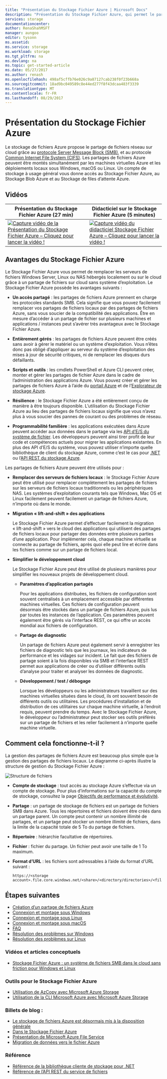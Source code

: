 ```yaml
---
title: "Présentation du Stockage Fichier Azure | Microsoft Docs"
description: "Présentation du Stockage Fichier Azure, qui permet le partage de fichiers réseau dans Microsoft Cloud"
services: storage
documentationcenter: 
author: RenaShahMSFT
manager: aungoo
editor: tysonn
ms.assetid: 
ms.service: storage
ms.workload: storage
ms.tgt_pltfrm: na
ms.devlang: na
ms.topic: get-started-article
ms.date: 05/27/2017
ms.author: renash
ms.openlocfilehash: 498af5cffb76e026c9a87127cab238f0f23b668a
ms.sourcegitcommit: 18ad9bc049589c8e44ed277f8f43dcaa483f3339
ms.translationtype: MT
ms.contentlocale: fr-FR
ms.lasthandoff: 08/29/2017
---
```

# <a name="introduction-to-azure-file-storage"></a>Présentation du Stockage Fichier Azure

Le stockage de fichiers Azure propose le partage de fichiers réseau sur cloud grâce au [protocole Server Message Block (SMB)](https://msdn.microsoft.com/library/windows/desktop/aa365233.aspx), et au protocole [Common Internet File System (CIFS)](https://technet.microsoft.com/library/cc939973.aspx). Les partages de fichiers Azure peuvent être montés simultanément par les machines virtuelles Azure et les déploiements locaux sous Windows, macOS ou Linux. Un compte de stockage à usage général vous donne accès au Stockage Fichier Azure, au Stockage Blob Azure et au Stockage de files d’attente Azure.

## <a name="videos"></a>Vidéos
| Présentation du Stockage Fichier Azure (27 min) | Didacticiel sur le Stockage Fichier Azure (5 minutes)  |
|-|-|
| [![Capture vidéo de la Présentation du Stockage Fichier Azure – Cliquez pour lancer la vidéo !](./media/storage-files-introduction/azure-files-introduction-video-snapshot1.png)](https://www.youtube.com/watch?v=zlrpomv5RLs) | [![Capture vidéo du didacticiel Stockage Fichier Azure – Cliquez pour lancer la vidéo !](./media/storage-files-introduction/azure-files-introduction-video-snapshot2.png)](https://channel9.msdn.com/Blogs/Azure/Azure-File-storage-with-Windows/) |

## <a name="why-azure-file-storage-is-useful"></a>Avantages du Stockage Fichier Azure

Le Stockage Fichier Azure vous permet de remplacer les serveurs de fichiers Windows Server, Linux ou NAS hébergés localement ou sur le cloud grâce à un partage de fichiers sur cloud sans système d’exploitation. Le Stockage Fichier Azure possède les avantages suivants :

* **Un accès partagé** : les partages de fichiers Azure prennent en charge les protocoles standards SMB. Cela signifie que vous pouvez facilement remplacer vos partages de fichiers locaux par des partages de fichiers Azure, sans vous soucier de la compatibilité des applications. Être en mesure d’accéder à un partage de fichier sur plusieurs machines et applications / instances peut s’avérer très avantageux avec le Stockage Fichier Azure.

* **Entièrement gérés** : les partages de fichiers Azure peuvent être créés sans avoir à gérer le matériel ou un système d’exploitation. Vous n’êtes donc pas obligé d’appliquer au serveur du système d’exploitation des mises à jour de sécurité critiques, ni de remplacer les disques durs défaillants.

* **Scripts et outils** : les cmdlets PowerShell et Azure CLI peuvent créer, monter et gérer les partages de fichier Azure dans le cadre de l’administration des applications Azure. Vous pouvez créer et gérer les partages de fichiers Azure à l’aide du [portail Azure](https://portal.azure.com) et de l’[Explorateur de stockage Azure](https://storageexplorer.com). 

* **Résilience** : le Stockage Fichier Azure a été entièrement conçu de manière à être toujours disponible. L’utilisation du Stockage Fichier Azure au lieu des partages de fichiers locaux signifie que vous n’avez plus à vous soucier des pannes de courant ou des problèmes de réseau. 

* **Programmabilité familière** : les applications exécutées dans Azure peuvent accéder aux données dans le partage via les [API d’E/S du système de fichier](https://msdn.microsoft.com/library/system.io.file.aspx). Les développeurs peuvent ainsi tirer profit de leur code et compétences actuels pour migrer les applications existantes. En plus des API d’E/S du système, vous pouvez utiliser n’importe quelle bibliothèque de client du stockage Azure, comme c’est le cas pour [.NET](/dotnet/api/overview/azure/storage?view=azure-dotnet) ou l’[API REST du stockage Azure](/rest/api/storageservices/file-service-rest-api).

Les partages de fichiers Azure peuvent être utilisés pour :

* **Remplacer des serveurs de fichiers locaux** : le Stockage Fichier Azure peut être utilisé pour remplacer complètement les partages de fichiers sur les serveurs de fichiers locaux traditionnels ou les périphériques NAS. Les systèmes d’exploitation courants tels que Windows, Mac OS et Linux facilement peuvent facilement un partage de fichiers Azure, n’importe où dans le monde.

* **Migration « lift-and-shift » des applications**

    Le Stockage Fichier Azure permet d’effectuer facilement la migration « lift-and-shift » vers le cloud des applications qui utilisent des partages de fichiers locaux pour partager des données entre plusieurs parties d’une application. Pour implémenter cela, chaque machine virtuelle se connecte au partage de fichiers, après quoi elle peut lire et écrire dans les fichiers comme sur un partage de fichiers local.

* **Simplifier le développement cloud**
    
    Le Stockage Fichier Azure peut être utilisé de plusieurs manières pour simplifier les nouveaux projets de développement cloud.
    
    * **Paramètres d’application partagés**
    
        Pour les applications distribuées, les fichiers de configuration sont souvent centralisés à un emplacement accessible par différentes machines virtuelles. Ces fichiers de configuration peuvent désormais être stockés dans un partage de fichiers Azure, puis lus par toutes les instances de l’application. Ces paramètres peuvent également être gérés via l’interface REST, ce qui offre un accès mondial aux fichiers de configuration.

    * **Partage de diagnostic**
    
        Un partage de fichiers Azure peut également servir à enregistrer les fichiers de diagnostic tels que les journaux, les indicateurs de performance et les vidages sur incident. Le fait que des fichiers de partage soient à la fois disponibles via SMB et l’interface REST permet aux applications de créer ou d’utiliser différents outils d’analyse pour traiter et analyser les données de diagnostic.

    * **Développement / test / débogage**

        Lorsque les développeurs ou les administrateurs travaillent sur des machines virtuelles situées dans le cloud, ils ont souvent besoin de différents outils ou utilitaires. Les procédures d’installation et de distribution de ces utilitaires sur chaque machine virtuelle, à l’endroit requis, peuvent prendre du temps. Avec le Stockage Fichier Azure, le développeur ou l’administrateur peut stocker ses outils préférés sur un partage de fichiers et les relier facilement à n’importe quelle machine virtuelle.
        
## <a name="how-does-it-work"></a>Comment cela fonctionne-t-il ?

La gestion des partages de fichiers Azure est beaucoup plus simple que la gestion des partages de fichiers locaux. Le diagramme ci-après illustre la structure de gestion du Stockage Fichier Azure :

![Structure de fichiers](./media/storage-files-introduction/files-concepts.png)

* **Compte de stockage** : tout accès au stockage Azure s’effectue via un compte de stockage. Pour plus d’informations sur la capacité du compte de stockage, consultez la page [Objectifs de performance et évolutivité](../common/storage-scalability-targets.md?toc=%2fazure%2fstorage%2ffiles%2ftoc.json).

* **Partage** : un partage de stockage de fichiers est un partage de fichiers SMB dans Azure. Tous les répertoires et fichiers doivent être créés dans un partage parent. Un compte peut contenir un nombre illimité de partages, et un partage peut stocker un nombre illimité de fichiers, dans la limite de la capacité totale de 5 To du partage de fichiers.

* **Répertoire** : hiérarchie facultative de répertoires.

* **Fichier** : fichier du partage. Un fichier peut avoir une taille de 1 To maximum.

* **Format d’URL** : les fichiers sont adressables à l’aide du format d’URL suivant :  

    ```
    https://<storage account>.file.core.windows.net/<share>/<directory/directories>/<file>
    ```

## <a name="next-steps"></a>Étapes suivantes

* [Création d’un partage de fichiers Azure](storage-how-to-create-file-share.md)
* [Connexion et montage sous Windows](storage-how-to-use-files-windows.md)
* [Connexion et montage sous Linux](storage-how-to-use-files-linux.md)
* [Connexion et montage sous macOS](storage-how-to-use-files-mac.md)
* [FAQ](../storage-files-faq.md)
* [Résolution des problèmes sur Windows](storage-troubleshoot-windows-file-connection-problems.md)   
* [Résolution des problèmes sur Linux](storage-troubleshoot-linux-file-connection-problems.md)   

<!-- Rena I would remove any articles from here that are more than a year old. - Robin-->
### <a name="conceptual-articles-and-videos"></a>Vidéos et articles conceptuels
* [Stockage Fichier Azure : un système de fichiers SMB dans le cloud sans friction pour Windows et Linux](https://azure.microsoft.com/documentation/videos/azurecon-2015-azure-files-storage-a-frictionless-cloud-smb-file-system-for-windows-and-linux/)

### <a name="tooling-support-for-azure-file-storage"></a>Outils pour le Stockage Fichier Azure
* [Utilisation de AzCopy avec Microsoft Azure Storage](../common/storage-use-azcopy.md?toc=%2fazure%2fstorage%2ffiles%2ftoc.json)
* [Utilisation de la CLI Microsoft Azure avec Microsoft Azure Storage](../common/storage-azure-cli.md?toc=%2fazure%2fstorage%2ffiles%2ftoc.json#create-and-manage-file-shares)

### <a name="blog-posts"></a>Billets de blog :
* [Le stockage de fichiers Azure est désormais mis à la disposition générale](https://azure.microsoft.com/blog/azure-file-storage-now-generally-available/)
* [Dans le Stockage Fichier Azure](https://azure.microsoft.com/blog/inside-azure-file-storage/)
* [Présentation de Microsoft Azure File Service](http://blogs.msdn.com/b/windowsazurestorage/archive/2014/05/12/introducing-microsoft-azure-file-service.aspx)
* [Migration de données vers le fichier Azure](https://azure.microsoft.com/blog/migrating-data-to-microsoft-azure-files/)

### <a name="reference"></a>Référence
* [Référence de la bibliothèque cliente de stockage pour .NET](https://msdn.microsoft.com/library/azure/dn261237.aspx)
* [Référence de l’API REST du service de fichiers](http://msdn.microsoft.com/library/azure/dn167006.aspx)
